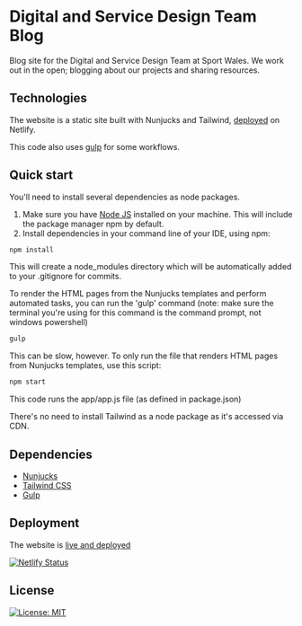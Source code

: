# Digital and Service Design Team Blog

Blog site for the Digital and Service Design Team at Sport Wales. We work out in the open; blogging about our projects and sharing resources.

## Technologies

The website is a static site built with Nunjucks and Tailwind, <a href="https://sport-wales-digital-blog.netlify.app/" target="_blank">deployed</a> on Netlify.

This code also uses [gulp](https://gulpjs.com/) for some workflows.

## Quick start

You'll need to install several dependencies as node packages.

1. Make sure you have [Node JS](https://nodejs.org/en) installed on your machine. This will include the package manager npm by default.
2. Install dependencies in your command line of your IDE, using npm:
```markdown
npm install
```
This will create a node_modules directory which will be automatically added to your .gitignore for commits.

To render the HTML pages from the Nunjucks templates and perform automated tasks, you can run the 'gulp' command (note: make sure the terminal you're using for this command is the command prompt, not windows powershell)
```markdown
gulp
```
This can be slow, however. To only run the file that renders HTML pages from Nunjucks templates, use this script:
```markdown
npm start
```
This code runs the app/app.js file (as defined in package.json)


There's no need to install Tailwind as a node package as it's accessed via CDN.

## Dependencies

- [Nunjucks](https://mozilla.github.io/nunjucks/)
- [Tailwind CSS](https://tailwindcss.com/)
- [Gulp](https://gulpjs.com/)

## Deployment

The website is <a href="https://sport-wales-digital-blog.netlify.app/" target="_blank">live and deployed</a>

[![Netlify Status](https://api.netlify.com/api/v1/badges/33a01ed6-4a80-4065-b713-1c6e99a2c91e/deploy-status)](https://app.netlify.com/sites/sport-wales-digital-blog/deploys)

## License

[![License: MIT](https://img.shields.io/badge/License-MIT-yellow.svg)](https://opensource.org/licenses/MIT)